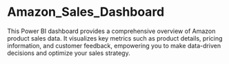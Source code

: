 # Amazon_Sales_Dashboard
This Power BI dashboard provides a comprehensive overview of Amazon product sales data. It visualizes key metrics such as product details, pricing information, and customer feedback, empowering you to make data-driven decisions and optimize your sales strategy.
